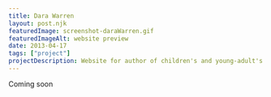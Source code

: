```yaml
---
title: Dara Warren
layout: post.njk
featuredImage: screenshot-daraWarren.gif
featuredImageAlt: website preview
date: 2013-04-17
tags: ["project"]
projectDescription: Website for author of children's and young-adult's literature.
---
```


Coming soon
